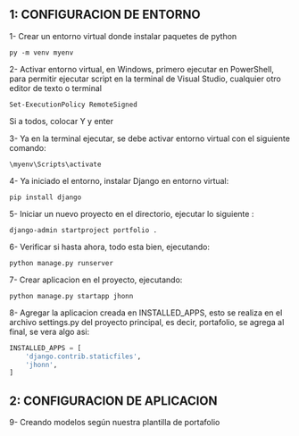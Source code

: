 ## 1: CONFIGURACION DE ENTORNO
1- Crear un entorno virtual donde instalar paquetes de python

`py -m venv myenv`

2- Activar entorno virtual, en Windows, primero ejecutar en PowerShell, para permitir ejecutar script en la terminal de Visual Studio,  cualquier otro editor de texto o terminal

`Set-ExecutionPolicy RemoteSigned`

Si a todos, colocar Y y enter

3- Ya en la terminal ejecutar, se debe activar entorno virtual con el siguiente comando:

`\myenv\Scripts\activate`

4- Ya iniciado el entorno, instalar Django en entorno virtual:

`pip install django`

5- Iniciar un nuevo proyecto en el directorio, ejecutar lo siguiente :

`django-admin startproject portfolio .`

6- Verificar si hasta ahora, todo esta bien, ejecutando:

 `python manage.py runserver`

7- Crear aplicacion en el proyecto, ejecutando:

`python manage.py startapp jhonn`

8- Agregar la aplicacion creada en INSTALLED_APPS, esto se realiza en el archivo settings.py del proyecto principal, es decir, portafolio, se agrega al final, se vera algo asi:
```python
INSTALLED_APPS = [
    'django.contrib.staticfiles',
    'jhonn',
]
```
## 2: CONFIGURACION DE APLICACION

9- Creando modelos según nuestra plantilla de portafolio
